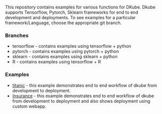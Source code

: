 This repository contains examples for various functions for DKube. Dkube supports Tensorflow, Pytorch, Sklearn frameworks for end to end development and deployments. To see examples for a particular framework/Language, choose the appropriate git branch.


### Branches

- tensorflow - contains examples using tensorflow + python
- pytorch - contains examples using pytorch + python
- sklearn - contains examples using sklearn + python
- R - contains examples using tensorflow + R

### Examples

- [titanic](tianic) - this example demonstrates end to end workflow of dkube from development to deployment. 
- [Insurance](insurance) - this example demonstrates end to end workflow of dkube from development to deployment and also shows deployment using custom webapp.
